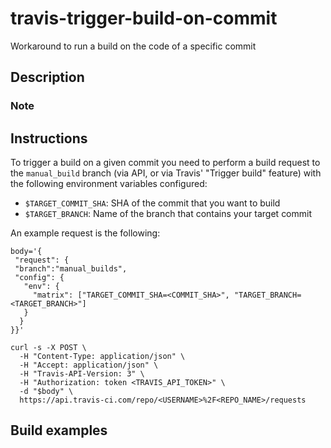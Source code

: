 # travis-trigger-build-on-commit
Workaround to run a build on the code of a specific commit

## Description

### Note

## Instructions

To trigger a build on a given commit you need to perform a build request to the `manual_build` branch (via API, or via Travis' "Trigger build" feature) with the following environment variables configured:
- `$TARGET_COMMIT_SHA`: SHA of the commit that you want to build
- `$TARGET_BRANCH`: Name of the branch that contains your target commit

An example request is the following:

```
body='{
 "request": {
 "branch":"manual_builds",
 "config": {
   "env": {
     "matrix": ["TARGET_COMMIT_SHA=<COMMIT_SHA>", "TARGET_BRANCH=<TARGET_BRANCH>"]
   }
  }
}}'

curl -s -X POST \
  -H "Content-Type: application/json" \
  -H "Accept: application/json" \
  -H "Travis-API-Version: 3" \
  -H "Authorization: token <TRAVIS_API_TOKEN>" \
  -d "$body" \
  https://api.travis-ci.com/repo/<USERNAME>%2F<REPO_NAME>/requests
```

## Build examples



